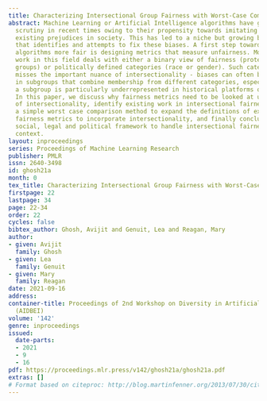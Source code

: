 ```yaml
---
title: Characterizing Intersectional Group Fairness with Worst-Case Comparisons
abstract: Machine Learning or Artificial Intelligence algorithms have gained considerable
  scrutiny in recent times owing to their propensity towards imitating and amplifying
  existing prejudices in society. This has led to a niche but growing body of work
  that identifies and attempts to fix these biases. A first step towards making these
  algorithms more fair is designing metrics that measure unfairness. Most existing
  work in this field deals with either a binary view of fairness (protected vs. unprotected
  groups) or politically defined categories (race or gender). Such categorization
  misses the important nuance of intersectionality - biases can often be amplified
  in subgroups that combine membership from different categories, especially if such
  a subgroup is particularly underrepresented in historical platforms of opportunity.
  In this paper, we discuss why fairness metrics need to be looked at under the lens
  of intersectionality, identify existing work in intersectional fairness, suggest
  a simple worst case comparison method to expand the definitions of existing group
  fairness metrics to incorporate intersectionality, and finally conclude with the
  social, legal and political framework to handle intersectional fairness in the modern
  context.
layout: inproceedings
series: Proceedings of Machine Learning Research
publisher: PMLR
issn: 2640-3498
id: ghosh21a
month: 0
tex_title: Characterizing Intersectional Group Fairness with Worst-Case Comparisons
firstpage: 22
lastpage: 34
page: 22-34
order: 22
cycles: false
bibtex_author: Ghosh, Avijit and Genuit, Lea and Reagan, Mary
author:
- given: Avijit
  family: Ghosh
- given: Lea
  family: Genuit
- given: Mary
  family: Reagan
date: 2021-09-16
address:
container-title: Proceedings of 2nd Workshop on Diversity in Artificial Intelligence
  (AIDBEI)
volume: '142'
genre: inproceedings
issued:
  date-parts:
  - 2021
  - 9
  - 16
pdf: https://proceedings.mlr.press/v142/ghosh21a/ghosh21a.pdf
extras: []
# Format based on citeproc: http://blog.martinfenner.org/2013/07/30/citeproc-yaml-for-bibliographies/
---
```

